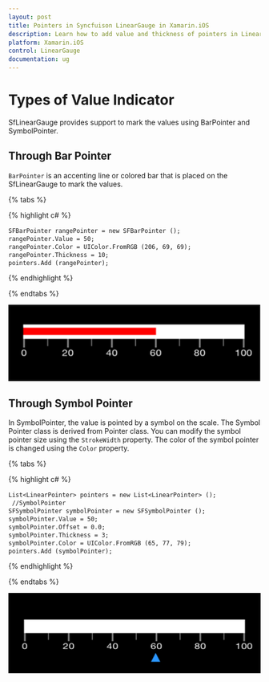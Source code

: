 ```yaml
---
layout: post
title: Pointers in Syncfuison LinearGauge in Xamarin.iOS
description: Learn how to add value and thickness of pointers in LinearGauge
platform: Xamarin.iOS
control: LinearGauge
documentation: ug
---
```


# Types of Value Indicator

SfLinearGauge provides support to mark the values using BarPointer and SymbolPointer.

## Through Bar Pointer

`BarPointer` is an accenting line or colored bar that is placed on the SfLinearGauge to mark the values.

{% tabs %}

{% highlight c# %}

    SFBarPointer rangePointer = new SFBarPointer ();
    rangePointer.Value = 50;
    rangePointer.Color = UIColor.FromRGB (206, 69, 69);
    rangePointer.Thickness = 10;
    pointers.Add (rangePointer);

{% endhighlight %}

{% endtabs %}

![](images/BarPointer.png)


## Through Symbol Pointer

In SymbolPointer, the value is pointed by a symbol on the scale. The Symbol Pointer class is derived from Pointer class. You can modify the symbol pointer size using the `StrokeWidth` property. The color of the symbol pointer is changed using the `Color` property.

{% tabs %}

{% highlight c# %}

	List<LinearPointer> pointers = new List<LinearPointer> ();
     //SymbolPointer
    SFSymbolPointer symbolPointer = new SFSymbolPointer ();
    symbolPointer.Value = 50;
    symbolPointer.Offset = 0.0;
    symbolPointer.Thickness = 3;
    symbolPointer.Color = UIColor.FromRGB (65, 77, 79);
    pointers.Add (symbolPointer);
	
{% endhighlight  %}

{% endtabs %}

![](images/SymbolPointer.png)
